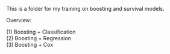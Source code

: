 This is a folder for my training on boosting and survival models.

Overview:

(1) Boosting + Classification  
(2) Boosting + Regression  
(3) Boosting + Cox  